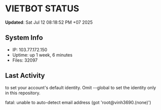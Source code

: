 # VIETBOT STATUS
**Updated**: Sat Jul 12 08:18:52 PM +07 2025

## System Info
- IP: 103.77.172.150
- Uptime: up 1 week, 6 minutes
- Files: 32097

## Last Activity

to set your account's default identity.
Omit --global to set the identity only in this repository.

fatal: unable to auto-detect email address (got 'root@vinh3690.(none)')
